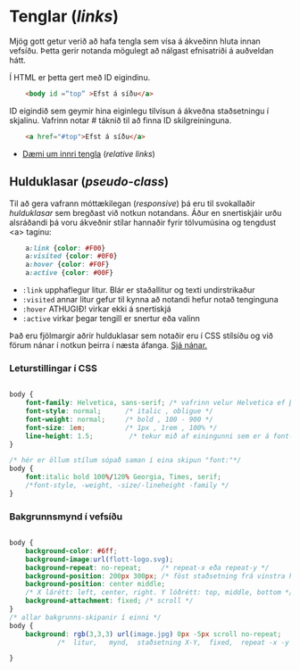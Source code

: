 # Tenglar (_links_)

Mjög gott getur verið að hafa tengla sem vísa á ákveðinn hluta innan vefsíðu. Þetta gerir notanda mögulegt að nálgast efnisatriði á auðveldan hátt. 

Í HTML er þetta gert með ID eigindinu. 

```HTML
    <body id =“top“ >Efst á síðu</a>
```

ID eigindið sem geymir hina eiginlegu tilvísun á ákveðna staðsetningu í skjalinu. Vafrinn notar # táknið til að finna ID skilgreininguna.

```HTML
    <a href="#top">Efst á síðu</a>
```

* [Dæmi um innri tengla](Daemi/relative_links.html) (_relative links_)

## Hulduklasar (_pseudo-class_)

Til að gera vafrann móttækilegan (_responsive_) þá eru til svokallaðir _hulduklasar_ sem bregðast við notkun notandans. Áður en snertiskjáir urðu alsráðandi þá voru ákveðnir stílar hannaðir fyrir tölvumúsina og tengdust &lt;a> taginu: 

```CSS
    a:link {color: #F00}
    a:visited {color: #0F0}
    a:hover {color: #F0F}
    a:active {color: #00F}
```

* ```:link``` upphaflegur litur. Blár er staðallitur og texti undirstrikaður
* ```:visited``` annar litur gefur til kynna að notandi hefur notað tenginguna
* ```:hover``` ATHUGIÐ! virkar ekki á snertiskjá
* ```:active``` virkar þegar tengill er snertur eða valinn

Það eru fjölmargir aðrir hulduklasar sem notaðir eru í CSS stílsíðu og við förum nánar í notkun þeirra í næsta áfanga. [Sjá nánar.](https://www.w3schools.com/css/css_pseudo_classes.asp)


### Leturstillingar í CSS

```CSS

body {
    font-family: Helvetica, sans-serif; /* vafrinn velur Helvetica ef það er til, annars system font (sans-serif) */ 
    font-style: normal;      /* italic , obligue */
    font-weight: normal;     /* bold , 100 - 900 */
    font-size: 1em;          /* 1px , 1rem , 100% */
    line-height: 1.5;         /* tekur mið af einingunni sem er á font-size, staðlað 1.3 */
}

/* hér er öllum stílum sópað saman í eina skipun "font:"*/
body {
    font:italic bold 100%/120% Georgia, Times, serif;
    /*font-style, -weight, -size/-lineheight -family */
}


```

### Bakgrunnsmynd í vefsíðu

```CSS

body {
    background-color: #6ff;
    background-image:url(flott-logo.svg);
    background-repeat: no-repeat;     /* repeat-x eða repeat-y */
    background-position: 200px 300px; /* föst staðsetning frá vinstra horni efst */
    background-position: center middle;
    /* X lárétt: left, center, right. Y lóðrétt: top, middle, bottom */
    background-attachment: fixed; /* scroll */	
}
/* allar bakgrunns-skipanir í einni */
body {			
	background: rgb(3,3,3) url(image.jpg) 0px -5px scroll no-repeat;
            /*  litur,   mynd,  staðsetning X-Y,  fixed,  repeat -x -y */

}

```
